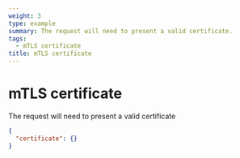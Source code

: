 ```yaml
---
weight: 3
type: example
summary: The request will need to present a valid certificate.
tags:
  - mTLS certificate
title: mTLS certificate
---
```


# mTLS certificate

The request will need to present a valid certificate

```json
{
  "certificate": {}
}
```
